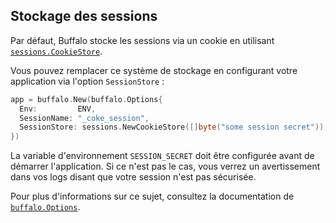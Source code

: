 ## Stockage des sessions

Par défaut, Buffalo stocke les sessions via un cookie en utilisant [`sessions.CookieStore`](http://www.gorillatoolkit.org/pkg/sessions#CookieStore).

Vous pouvez remplacer ce système de stockage en configurant votre application via l'option `SessionStore` :

```go
app = buffalo.New(buffalo.Options{
  Env:         ENV,
  SessionName: "_coke_session",
  SessionStore: sessions.NewCookieStore([]byte("some session secret")),
})
```

La variable d'environnement `SESSION_SECRET` doit être configurée avant de démarrer l'application. Si ce n'est pas le cas, vous verrez un avertissement dans vos logs disant que votre session n'est pas sécurisée.

Pour plus d'informations sur ce sujet, consultez la documentation de [`buffalo.Options`](https://godoc.org/github.com/gobuffalo/buffalo#Options).

